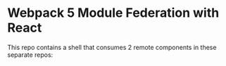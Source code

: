 # Webpack 5 Module Federation with React

This repo contains a shell that consumes 2 remote components in these separate repos:
